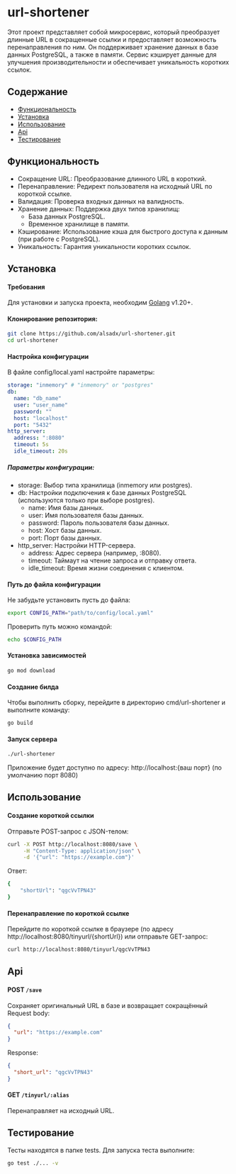 # url-shortener

Этот проект представляет собой микросервис, который преобразует длинные URL в сокращенные ссылки и предоставляет возможность перенаправления по ним. Он поддерживает хранение данных в базе данных PostgreSQL, а также в памяти. Сервис кэширует данные для улучшения производительности и обеспечивает уникальность коротких ссылок.

## Содержание
- [Функциональность](#функциональность)
- [Установка](#установка)
- [Использование](#использование)
- [Api](#api)
- [Тестирование](#тестирование)

## Функциональность
- Сокращение URL: Преобразование длинного URL в короткий.
- Перенаправление: Редирект пользователя на исходный URL по короткой ссылке.
- Валидация: Проверка входных данных на валидность.
- Хранение данных: Поддержка двух типов хранилищ:
    - База данных PostgreSQL.
    - Временное хранилище в памяти.
- Кэширование: Использование кэша для быстрого доступа к данным (при работе с PostgreSQL).
- Уникальность: Гарантия уникальности коротких ссылок.

## Установка

#### Требования
Для установки и запуска проекта, необходим [Golang](https://go.dev) v1.20+.

#### Клонирование репозитория:
```bash
git clone https://github.com/alsadx/url-shortener.git
cd url-shortener
```

#### Настройка конфигурации
В файле config/local.yaml настройте параметры:
```yaml
storage: "inmemory" # "inmemory" or "postgres"
db:
  name: "db_name"
  user: "user_name"
  password: ""
  host: "localhost"
  port: "5432"
http_server:
  address: ":8080"
  timeout: 5s
  idle_timeout: 20s
```
##### Параметры конфигурации:
- storage: Выбор типа хранилища (inmemory или postgres).
- db: Настройки подключения к базе данных PostgreSQL (используются только при выборе postgres).
    - name: Имя базы данных.
    - user: Имя пользователя базы данных.
    - password: Пароль пользователя базы данных.
    - host: Хост базы данных.
    - port: Порт базы данных.
- http_server: Настройки HTTP-сервера.
    - address: Адрес сервера (например, :8080).
    - timeout: Таймаут на чтение запроса и отправку ответа.
    - idle_timeout: Время жизни соединения с клиентом.

#### Путь до файла конфигурации
Не забудьте установить пусть до файла:
```bash
export CONFIG_PATH="path/to/config/local.yaml"
```
Проверить путь можно командой:
```bash
echo $CONFIG_PATH
```

#### Установка зависимостей
```bash
go mod download
```

#### Создание билда
Чтобы выполнить сборку, перейдите в директорию cmd/url-shortener и выполните команду: 
```bash
go build
```

#### Запуск сервера
```bash
./url-shortener
```
Приложение будет доступно по адресу: http://localhost:{ваш порт} (по умолчанию порт 8080)

## Использование
#### Создание короткой ссылки
Отправьте POST-запрос с JSON-телом:
```bash
curl -X POST http://localhost:8080/save \
     -H "Content-Type: application/json" \
     -d '{"url": "https://example.com"}'
```

Ответ:
```bash
{
    "shortUrl": "qgcVvTPN43"
}
```

#### Перенаправление по короткой ссылке
Перейдите по короткой ссылке в браузере (по адресу http://localhost:8080/tinyurl/{shortUrl}) или отправьте GET-запрос:
```bash
curl http://localhost:8080/tinyurl/qgcVvTPN43
```

## Api

#### POST `/save`
Сохраняет оригинальный URL в базе и возвращает сокращённый
Request body:
```json
{
  "url": "https://example.com"
}
```
Response:
```json
{
  "short_url": "qgcVvTPN43"
}
```

#### GET `/tinyurl/:alias`
Перенаправляет на исходный URL.


## Тестирование
Тесты находятся в папке tests. Для запуска теста выполните:
```sh
go test ./... -v
```